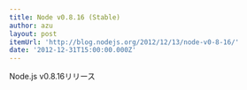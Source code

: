 ```yaml
---
title: Node v0.8.16 (Stable)
author: azu
layout: post
itemUrl: 'http://blog.nodejs.org/2012/12/13/node-v0-8-16/'
date: '2012-12-31T15:00:00.000Z'
---
```

Node.js v0.8.16リリース
